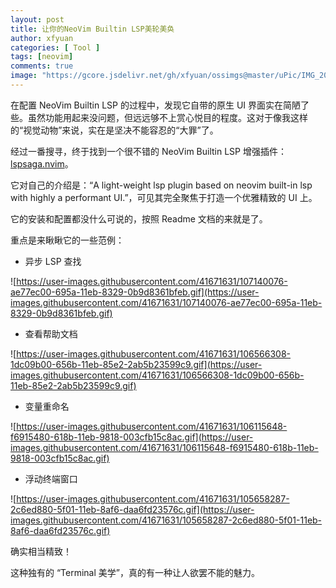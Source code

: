 ```yaml
---
layout: post
title: 让你的NeoVim Builtin LSP美轮美奂
author: xfyuan
categories: [ Tool ]
tags: [neovim]
comments: true
image: "https://gcore.jsdelivr.net/gh/xfyuan/ossimgs@master/uPic/IMG_20210220_131702.jpg"
---
```


在配置 NeoVim Builtin LSP 的过程中，发现它自带的原生 UI 界面实在简陋了些。虽然功能用起来没问题，但远远够不上赏心悦目的程度。这对于像我这样的“视觉动物”来说，实在是坚决不能容忍的“大罪”了。

经过一番搜寻，终于找到一个很不错的 NeoVim Builtin LSP 增强插件：[lspsaga.nvim](https://github.com/glepnir/lspsaga.nvim)。

它对自己的介绍是：“A light-weight lsp plugin based on neovim built-in lsp with highly a performant UI.”，可见其完全聚焦于打造一个优雅精致的 UI 上。

它的安装和配置都没什么可说的，按照 Readme 文档的来就是了。

重点是来瞅瞅它的一些范例：

- 异步 LSP 查找

![https://user-images.githubusercontent.com/41671631/107140076-ae77ec00-695a-11eb-8329-0b9d8361bfeb.gif](https://user-images.githubusercontent.com/41671631/107140076-ae77ec00-695a-11eb-8329-0b9d8361bfeb.gif)

- 查看帮助文档

![https://user-images.githubusercontent.com/41671631/106566308-1dc09b00-656b-11eb-85e2-2ab5b23599c9.gif](https://user-images.githubusercontent.com/41671631/106566308-1dc09b00-656b-11eb-85e2-2ab5b23599c9.gif)

- 变量重命名

![https://user-images.githubusercontent.com/41671631/106115648-f6915480-618b-11eb-9818-003cfb15c8ac.gif](https://user-images.githubusercontent.com/41671631/106115648-f6915480-618b-11eb-9818-003cfb15c8ac.gif)

- 浮动终端窗口

![https://user-images.githubusercontent.com/41671631/105658287-2c6ed880-5f01-11eb-8af6-daa6fd23576c.gif](https://user-images.githubusercontent.com/41671631/105658287-2c6ed880-5f01-11eb-8af6-daa6fd23576c.gif)



确实相当精致！

这种独有的 “Terminal 美学”，真的有一种让人欲罢不能的魅力。